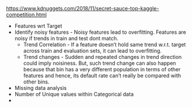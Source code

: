 https://www.kdnuggets.com/2018/11/secret-sauce-top-kaggle-competition.html <br/>

* Features wrt Target
* Identify noisy features - Noisy features lead to overfitting. Features are noisy if trends in train and test dont match. 
  * Trend Correlation - If a feature doesn’t hold same trend w.r.t. target across train and evaluation sets, it can lead to overfitting. 
  * Trend changes - Sudden and repeated changes in trend direction could imply noisiness. But, such trend change can also happen because that bin has a very different population in terms of other features and hence, its default rate can’t really be compared with other bins.
* Missing data analysis
* Number of Unique values within Categorical data
* 


